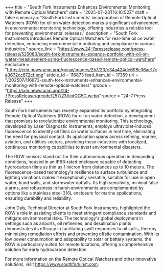 +++
title = "South Fork Instruments Enhances Environmental Monitoring with Remote Optical Watchers"
date = "2025-07-23T16:10:52Z"
draft = false
summary = "South Fork Instruments' incorporation of Remote Optical Watchers (ROW) for oil on water detection marks a significant advancement in environmental monitoring technology, offering industries a reliable tool for preventing environmental releases."
description = "South Fork Instruments introduces Remote Optical Watchers for real-time oil on water detection, enhancing environmental monitoring and compliance in various industries."
source_link = "https://www.24-7pressrelease.com/press-release/525083/south-fork-instruments-expands-portfolio-with-oil-on-water-measurement-using-fluorescence-based-remote-optical-watchers"
enclosure = "https://cdn.newsramp.app/genai/images/257/23/c34a424dc698e36ae17ca3672cc672cf.png"
article_id = 116873
feed_item_id = 17359
url = "/202507/116873-south-fork-instruments-enhances-environmental-monitoring-with-remote-optical-watchers"
qrcode = "https://cdn.newsramp.app/24-7PressRelease/qrcode/257/23/tintQG5C.webp"
source = "24-7 Press Release"
+++

<p>South Fork Instruments has recently expanded its portfolio by integrating Remote Optical Watchers (ROW) for oil on water detection, a development that promises to revolutionize environmental monitoring. This technology, developed by Laser Diagnostic Instruments, employs ultraviolet-induced fluorescence to identify oil films on water surfaces in real time, eliminating the need for physical contact. Its application spans across refining, marine, aviation, and utilities sectors, providing these industries with localized, continuous monitoring capabilities to avert environmental disasters.</p><p>The ROW sensors stand out for their autonomous operation in demanding conditions, housed in an IP68-rated enclosure capable of detecting hydrocarbon films as thin as 1 micron from distances up to 10 meters. The fluorescence-based technology's resilience to surface turbulence and lighting variations makes it exceptionally versatile, suitable for use in open water, bund walls, and stormwater outfalls. Its high sensitivity, minimal false alarms, and robustness in harsh environments are complemented by options like a stainless steel 316L enclosure for marine applications, ensuring durability and reliability.</p><p>John Daly, Technical Director at South Fork Instruments, highlighted the ROW's role in assisting clients to meet stringent compliance standards and mitigate environmental risks. The technology's global deployment in settings such as airports, oil refineries, and desalination plants demonstrates its efficacy in facilitating swift responses to oil spills, thereby minimizing remediation efforts and preventing offsite contamination. With its low power consumption and adaptability to solar or battery systems, the ROW is particularly suited for remote locations, offering a comprehensive solution for early hydrocarbon detection.</p><p>For more information on the Remote Optical Watchers and other innovative solutions, visit <a href='https://www.southforkinst.com' rel='nofollow' target='_blank'>https://www.southforkinst.com</a>.</p>